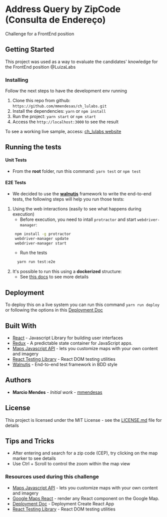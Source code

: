 # Address Query by ZipCode (Consulta de Endereço)

Challenge for a FrontEnd position

## Getting Started

This project was used as a way to evaluate the candidates' knowledge for the FrontEnd position @LuizaLabs

### Installing

Follow the next steps to have the development env running

1. Clone this repo from github: `https://github.com/mmendesas/ch_lulabs.git`
2. Install the dependencies: `yarn` or `npm install`
3. Run the project: `yarn start` or `npm start`
4. Access the `http://localhost:3000` to see the result

To see a working live sample, access: [ch_lulabs website](https://mmendesas.github.io/ch_lulabs/)

## Running the tests

#### Unit Tests

- From the **root** folder, run this command: `yarn test` or `npm test`

#### E2E Tests

- We decided to use the [**walnutjs**](https://github.com/mmendesas/walnutjs) framework to write the end-to-end tests, the following steps will help you run those tests:

1. Using the web interactions (easily to see what happens during execution)
   - Before execution, you need to intall `protractor` and start `webdriver-manager`:
   ```sh
    npm install -g protractor
    webdriver-manager update
    webdriver-manager start
   ```
   - Run the tests
   ```sh
     yarn run test:e2e
   ```
2. It's possible to run this using a **dockerized** structure:
   - See [this docs](https://github.com/andresakai/docker-protractor) to see more details

## Deployment

To deploy this on a live system you can run this command `yarn run deploy` or following the options in this [Deployment Doc](https://facebook.github.io/create-react-app/docs/deployment)

## Built With

- [React](https://reactjs.org/) - Javascript Library for building user interfaces
- [Redux](https://redux.js.org/) - A predictable state container for JavaScript apps.
- [Maps Javascript API](https://developers.google.com/maps/documentation/javascript/tutorial) - lets you customize maps with your own content and imagery
- [React Testing Library](https://github.com/kentcdodds/react-testing-library) - React DOM testing utilities
- [Walnutjs](https://github.com/mmendesas/walnutjs) - End-to-end test framework in BDD style

## Authors

- **Marcio Mendes** - _Initial work_ - [mmendesas](https://github.com/mmendesas)

## License

This project is licensed under the MIT License - see the [LICENSE.md](LICENSE.md) file for details

## Tips and Tricks

- After entering and search for a zip code (CEP), try clicking on the map marker to see details
- Use Ctrl + Scroll to control the zoom within the map view

### Resources used during this challenge

- [Maps Javascript API](https://developers.google.com/maps/documentation/javascript/tutorial) - lets you customize maps with your own content and imagery
- [Google Maps React](https://www.npmjs.com/package/google-maps-react) - render any React component on the Google Map.
- [Deployment Doc](https://github.com/mmendesas/ch_lulabs) - Deployment Create React App
- [React Testing Library](https://github.com/kentcdodds/react-testing-library) - React DOM testing utilities
